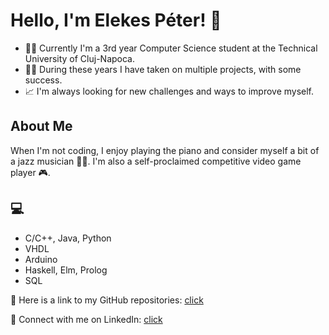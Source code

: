 # Hello, I'm Elekes Péter! 👋
- 👨‍🎓 Currently I'm a 3rd year Computer Science student at the Technical University of Cluj-Napoca.
- 👨‍💻 During these years I have taken on multiple projects, with some success.
- 📈 I'm always looking for new challenges and ways to improve myself.

## About Me
When I'm not coding, I enjoy playing the piano and consider myself a bit of a jazz musician 🎹🎶. I'm also a self-proclaimed competitive video game player 🎮.

## 💻 
- C/C++, Java, Python
- VHDL
- Arduino
- Haskell, Elm, Prolog
- SQL

🔗 Here is a link to my GitHub repositories: [click](https://github.com/peterelekes?tab=repositories)

🔗 Connect with me on LinkedIn: [click](https://www.linkedin.com/in/peterelekes/)
